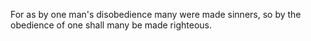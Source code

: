 For as by one man's disobedience many were made sinners, so by the obedience of one shall many be made righteous.

